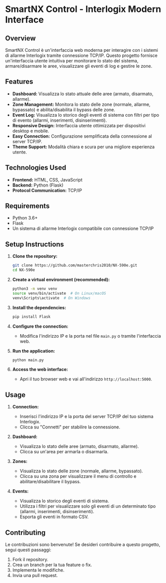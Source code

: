# SmartNX Control - Interlogix Modern Interface

## Overview

SmartNX Control è un'interfaccia web moderna per interagire con i sistemi di allarme Interlogix tramite connessione TCP/IP. Questo progetto fornisce un'interfaccia utente intuitiva per monitorare lo stato del sistema, armare/disarmare le aree, visualizzare gli eventi di log e gestire le zone.

## Features

-   **Dashboard:** Visualizza lo stato attuale delle aree (armato, disarmato, allarme).
-   **Zone Management:** Monitora lo stato delle zone (normale, allarme, bypassato) e abilita/disabilita il bypass delle zone.
-   **Event Log:** Visualizza lo storico degli eventi di sistema con filtri per tipo di evento (allarmi, inserimenti, disinserimenti).
-   **Responsive Design:** Interfaccia utente ottimizzata per dispositivi desktop e mobile.
-   **Easy Connection:** Configurazione semplificata della connessione al server TCP/IP.
-   **Theme Support:** Modalità chiara e scura per una migliore esperienza utente.

## Technologies Used

-   **Frontend:** HTML, CSS, JavaScript
-   **Backend:** Python (Flask)
-   **Protocol Communication:** TCP/IP

## Requirements

-   Python 3.6+
-   Flask
-   Un sistema di allarme Interlogix compatibile con connessione TCP/IP

## Setup Instructions

1.  **Clone the repository:**

    ```bash
    git clone https://github.com/masterchris2010/NX-590e.git
    cd NX-590e
    ```

2.  **Create a virtual environment (recommended):**

    ```bash
    python3 -m venv venv
    source venv/bin/activate  # On Linux/macOS
    venv\Scripts\activate  # On Windows
    ```

3.  **Install the dependencies:**

    ```bash
    pip install Flask
    ```

4.  **Configure the connection:**

    *   Modifica l'indirizzo IP e la porta nel file `main.py` o tramite l'interfaccia web.

5.  **Run the application:**

    ```bash
    python main.py
    ```

6.  **Access the web interface:**

    *   Apri il tuo browser web e vai all'indirizzo `http://localhost:5000`.

## Usage

1.  **Connection:**

    *   Inserisci l'indirizzo IP e la porta del server TCP/IP del tuo sistema Interlogix.
    *   Clicca su "Connetti" per stabilire la connessione.

2.  **Dashboard:**

    *   Visualizza lo stato delle aree (armato, disarmato, allarme).
    *   Clicca su un'area per armarla o disarmarla.

3.  **Zones:**

    *   Visualizza lo stato delle zone (normale, allarme, bypassato).
    *   Clicca su una zona per visualizzare il menu di controllo e abilitare/disabilitare il bypass.

4.  **Events:**

    *   Visualizza lo storico degli eventi di sistema.
    *   Utilizza i filtri per visualizzare solo gli eventi di un determinato tipo (allarmi, inserimenti, disinserimenti).
    *   Esporta gli eventi in formato CSV.

## Contributing

Le contribuzioni sono benvenute! Se desideri contribuire a questo progetto, segui questi passaggi:

1.  Fork il repository.
2.  Crea un branch per la tua feature o fix.
3.  Implementa le modifiche.
4.  Invia una pull request.



